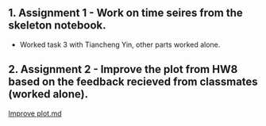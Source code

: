 
## 1. Assignment 1 -  Work on time seires from the skeleton notebook.

  - Worked task 3 with Tiancheng Yin, other parts worked alone.



## 2. Assignment 2 -  Improve the plot from HW8 based on the feedback recieved from classmates (worked alone).
[Improve plot.md](https://github.com/xiaoninh/PUI2018_xh1163/blob/master/HW11_xh1163/improved_plot.md) 

